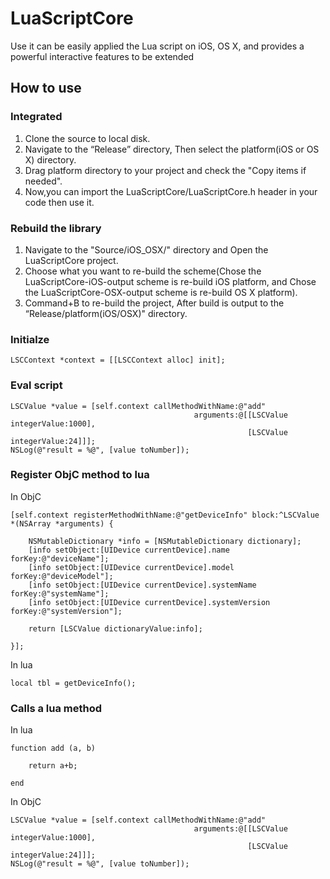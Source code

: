 # LuaScriptCore

Use it can be easily applied the Lua script on iOS, OS X, and provides a powerful interactive features to be extended

## How to use

### Integrated

1. Clone the source to local disk.
2. Navigate to the “Release” directory, Then select the platform(iOS or OS X) directory.
3. Drag platform directory to your project and check the "Copy items if needed".
4. Now,you can import the LuaScriptCore/LuaScriptCore.h header in your code then use it.

### Rebuild the library

1. Navigate to the "Source/iOS_OSX/" directory and Open the LuaScriptCore project.
2. Choose what you want to re-build the scheme(Chose the LuaScriptCore-iOS-output scheme is re-build iOS platform, and Chose the LuaScriptCore-OSX-output scheme is re-build OS X platform).
3. Command+B to re-build the project, After build is output to the “Release/platform(iOS/OSX)" directory.

### Initialze

```
LSCContext *context = [[LSCContext alloc] init];
```

### Eval script

```
LSCValue *value = [self.context callMethodWithName:@"add"
                                         arguments:@[[LSCValue integerValue:1000],
                                                     [LSCValue integerValue:24]]];
NSLog(@"result = %@", [value toNumber]);
```

### Register ObjC method to lua

In ObjC

```
[self.context registerMethodWithName:@"getDeviceInfo" block:^LSCValue *(NSArray *arguments) {
            
    NSMutableDictionary *info = [NSMutableDictionary dictionary];
    [info setObject:[UIDevice currentDevice].name forKey:@"deviceName"];
    [info setObject:[UIDevice currentDevice].model forKey:@"deviceModel"];
    [info setObject:[UIDevice currentDevice].systemName forKey:@"systemName"];
    [info setObject:[UIDevice currentDevice].systemVersion forKey:@"systemVersion"];
    
    return [LSCValue dictionaryValue:info];
    
}];
```

In lua

```
local tbl = getDeviceInfo();
```

### Calls a lua method

In lua

```
function add (a, b)

    return a+b;

end
```

In ObjC

```
LSCValue *value = [self.context callMethodWithName:@"add"
                                         arguments:@[[LSCValue integerValue:1000],
                                                     [LSCValue integerValue:24]]];
NSLog(@"result = %@", [value toNumber]);
```
